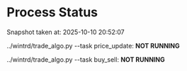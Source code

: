 # Process Status

Snapshot taken at: 2025-10-10 20:52:07

../wintrd/trade_algo.py --task price_update: **NOT RUNNING**

../wintrd/trade_algo.py --task buy_sell: **NOT RUNNING**

